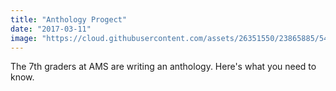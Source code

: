 ```yaml
---
title: "Anthology Progect"
date: "2017-03-11"
image: "https://cloud.githubusercontent.com/assets/26351550/23865885/54057dd2-07d4-11e7-8a7b-041394e659ce.jpg"
---
```


The 7th graders at AMS are writing an anthology. Here's what you need to know.

<!--more-->
